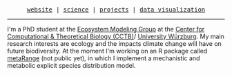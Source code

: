 <p align="center">
  <samp>
    <a href="https://srfall.github.io">website</a> |
    <a href=https://srfall.github.io/metaRange.html>science</a> |
    <a href=https://srfall.github.io/NaturalHeritage.html>projects</a> |
    <a href=https://github.com/srfall/tidytuesday>data visualization</a>
  </samp>
</p>

---

I'm a PhD student at the [Ecosystem Modeling Group](https://www.biozentrum.uni-wuerzburg.de/cctb/research/ecosystem-modeling/) at the [Center for Computational & Theoretical Biology (CCTB)](https://www.biozentrum.uni-wuerzburg.de/cctb/cctb/)/ [University Würzburg](https://www.uni-wuerzburg.de). My main research interests are ecology and the impacts climate change will have on future biodiversity. At the moment I'm working on an R package called [metaRange](https://srfall.github.io/metaRange) (not public yet), in which I implement a mechanistic and metabolic explicit species distribution model.

